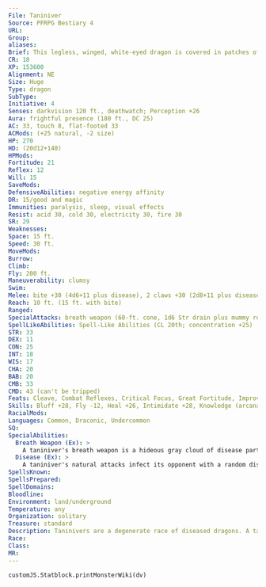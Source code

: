 ```yaml
---
File: Taniniver
Source: PFRPG Bestiary 4
URL: 
Group: 
aliases: 
Brief: This legless, winged, white-eyed dragon is covered in patches of diseased flesh, squirming with maggots and oozing pus.
CR: 18
XP: 153600
Alignment: NE
Size: Huge
Type: dragon
SubType: 
Initiative: 4
Senses: darkvision 120 ft., deathwatch; Perception +26
Aura: frightful presence (180 ft., DC 25)
AC: 33, touch 8, flat-footed 33
ACMods: (+25 natural, -2 size)
HP: 270
HD: (20d12+140)
HPMods: 
Fortitude: 21
Reflex: 12
Will: 15
SaveMods: 
DefensiveAbilities: negative energy affinity
DR: 15/good and magic
Immunities: paralysis, sleep, visual effects
Resist: acid 30, cold 30, electricity 30, fire 30
SR: 29
Weaknesses: 
Space: 15 ft.
Speed: 30 ft.
MoveMods: 
Burrow: 
Climb: 
Fly: 200 ft.
Maneuverability: clumsy
Swim: 
Melee: bite +30 (4d6+11 plus disease), 2 claws +30 (2d8+11 plus disease), tail slap +24 (2d8+5 plus disease)
Reach: 10 ft. (15 ft. with bite)
Ranged: 
SpecialAttacks: breath weapon (60-ft. cone, 1d6 Str drain plus mummy rot, Fortitude DC 27 negates, usable every 1d4 rounds)
SpellLikeAbilities: Spell-Like Abilities (CL 20th; concentration +25)  Constant-deathwatch   3/day-animate dead, inflict serious wounds (DC 18)   1/day-eyebite (DC 21), horrid wilting (DC 23), symbol of pain (DC 20)
STR: 33
DEX: 11
CON: 25
INT: 18
WIS: 17
CHA: 20
BAB: 20
CMB: 33
CMD: 43 (can't be tripped)
Feats: Cleave, Combat Reflexes, Critical Focus, Great Fortitude, Improved Initiative, Power Attack, Sickening Critical, Vital Strike, Weapon Focus (bite), Weapon Focus (claw)
Skills: Bluff +28, Fly -12, Heal +26, Intimidate +28, Knowledge (arcana) +27, Knowledge (religion) +27, Perception +26, Sense Motive +26, Spellcraft +27, Stealth +15, Use Magic Device +28
RacialMods: 
Languages: Common, Draconic, Undercommon
SQ: 
SpecialAbilities:
  Breath Weapon (Ex): >
    A taniniver's breath weapon is a hideous gray cloud of disease particles. Any creature in the area must succeed at a DC 27 Fortitude save or contract mummy rot (Pathfinder RPG Bestiary 210). The disease is contracted immediately (the onset period does not apply) and is an instantaneous effect. Ongoing saving throws against the disease use the dragon's breath weapon DC. The save DC is Constitution-based.
  Disease (Ex): >
    A taniniver's natural attacks infect its opponent with a random disease from the following list: blinding sickness, bubonic plague, cackle fever, leprosy, mindfire, or shakes. The initial saving throw against these diseases uses the breath weapon's DC.
SpellsKnown: 
SpellsPrepared: 
SpellDomains: 
Bloodline: 
Environment: land/underground
Temperature: any
Organization: solitary
Treasure: standard
Description: Taninivers are a degenerate race of diseased dragons. A taniniver's body is alive but constantly rotting. Wracked by never-ending pain, with the stench of its own decaying flesh so strong it nearly overwhelms the vile creature's enhanced senses, the foul taniniver spends most of its time in magical research to reverse the progression of its diseases or, failing that, to stave off further deterioration. Taninivers often ally with cults of undeath or dragonkind.
Race: 
Class: 
MR: 
---
```

```dataviewjs
customJS.Statblock.printMonsterWiki(dv)
```
